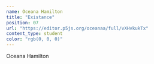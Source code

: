 ```yaml
---
name: Oceana Hamilton
title: "Existance"
position: 07
url: "https://editor.p5js.org/oceanaa/full/vXHvkukTx"
content_type: student
color: "rgb(0, 0, 0)"
---
```


Oceana Hamilton
